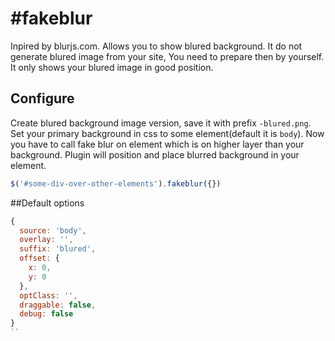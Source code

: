 #fakeblur
========

Inpired by blurjs.com. Allows you to show blured background.
It do not generate blured image from your site, You need to prepare then by yourself.
It only shows your blured image in good position.

## Configure

Create blured background image version, save it with prefix `-blured.png`. 
Set your primary background in css to some element(default it is `body`).
Now you have to call fake blur on element which is on higher layer than your background. 
Plugin will position and place blurred background in your element.


```js
$('#some-div-over-other-elements').fakeblur({})
  ```

##Default options
```js
{
  source: 'body',
  overlay: '',
  suffix: 'blured',
  offset: {
    x: 0,
    y: 0
  },
  optClass: '',
  draggable: false,
  debug: false
}
``



